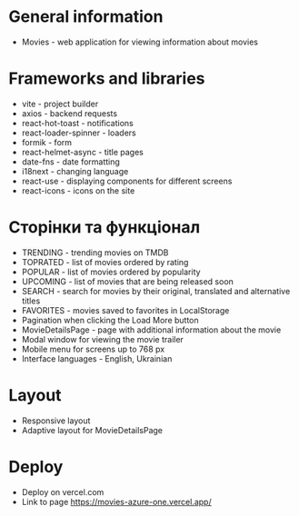 # General information

- Movies - web application for viewing information about movies

# Frameworks and libraries

- vite - project builder
- axios - backend requests
- react-hot-toast - notifications
- react-loader-spinner - loaders
- formik - form
- react-helmet-async - title pages
- date-fns - date formatting
- i18next - changing language
- react-use - displaying components for different screens
- react-icons - icons on the site

# Сторінки та функціонал

- TRENDING - trending movies on TMDB
- TOPRATED - list of movies ordered by rating
- POPULAR - list of movies ordered by popularity
- UPCOMING - list of movies that are being released soon
- SEARCH - search for movies by their original, translated and alternative titles
- FAVORITES - movies saved to favorites in LocalStorage
- Pagination when clicking the Load More button
- MovieDetailsPage - page with additional information about the movie
- Modal window for viewing the movie trailer
- Mobile menu for screens up to 768 px
- Interface languages ​​- English, Ukrainian

# Layout

- Responsive layout
- Adaptive layout for MovieDetailsPage

# Deploy

- Deploy on vercel.com
- Link to page https://movies-azure-one.vercel.app/
